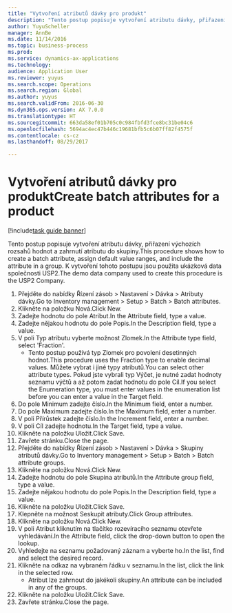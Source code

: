```yaml
--- 
title: "Vytvoření atributů dávky pro produkt"
description: "Tento postup popisuje vytvoření atributu dávky, přiřazení výchozích rozsahů hodnot a zahrnutí atributu do skupiny."
author: YuyuScheller
manager: AnnBe
ms.date: 11/14/2016
ms.topic: business-process
ms.prod: 
ms.service: dynamics-ax-applications
ms.technology: 
audience: Application User
ms.reviewer: yuyus
ms.search.scope: Operations
ms.search.region: Global
ms.author: yuyus
ms.search.validFrom: 2016-06-30
ms.dyn365.ops.version: AX 7.0.0
ms.translationtype: HT
ms.sourcegitcommit: 663da58ef01b705c0c984fbfd3fce8bc31be04c6
ms.openlocfilehash: 5694ac4ec47b446c19681bfb5c6b07ff82f4575f
ms.contentlocale: cs-cz
ms.lasthandoff: 08/29/2017

---
```

# <a name="create-batch-attributes-for-a-product"></a><span data-ttu-id="6bc1e-103">Vytvoření atributů dávky pro produkt</span><span class="sxs-lookup"><span data-stu-id="6bc1e-103">Create batch attributes for a product</span></span>

[!include[task guide banner](../../includes/task-guide-banner.md)]

<span data-ttu-id="6bc1e-104">Tento postup popisuje vytvoření atributu dávky, přiřazení výchozích rozsahů hodnot a zahrnutí atributu do skupiny.</span><span class="sxs-lookup"><span data-stu-id="6bc1e-104">This procedure shows how to create a batch attribute, assign default value ranges, and include the attribute in a group.</span></span> <span data-ttu-id="6bc1e-105">K vytvoření tohoto postupu jsou použita ukázková data společnosti USP2.</span><span class="sxs-lookup"><span data-stu-id="6bc1e-105">The demo data company used to create this procedure is the USP2 Company.</span></span>

1. <span data-ttu-id="6bc1e-106">Přejděte do nabídky Řízení zásob > Nastavení > Dávka > Atributy dávky.</span><span class="sxs-lookup"><span data-stu-id="6bc1e-106">Go to Inventory management > Setup > Batch > Batch attributes.</span></span>
2. <span data-ttu-id="6bc1e-107">Klikněte na položku Nová.</span><span class="sxs-lookup"><span data-stu-id="6bc1e-107">Click New.</span></span>
3. <span data-ttu-id="6bc1e-108">Zadejte hodnotu do pole Atribut.</span><span class="sxs-lookup"><span data-stu-id="6bc1e-108">In the Attribute field, type a value.</span></span>
4. <span data-ttu-id="6bc1e-109">Zadejte nějakou hodnotu do pole Popis.</span><span class="sxs-lookup"><span data-stu-id="6bc1e-109">In the Description field, type a value.</span></span>
5. <span data-ttu-id="6bc1e-110">V poli Typ atributu vyberte možnost Zlomek.</span><span class="sxs-lookup"><span data-stu-id="6bc1e-110">In the Attribute type field, select 'Fraction'.</span></span>
    * <span data-ttu-id="6bc1e-111">Tento postup používá typ Zlomek pro povolení desetinných hodnot.</span><span class="sxs-lookup"><span data-stu-id="6bc1e-111">This procedure uses the Fraction type to enable decimal values.</span></span> <span data-ttu-id="6bc1e-112">Můžete vybrat i jiné typy atributů.</span><span class="sxs-lookup"><span data-stu-id="6bc1e-112">You can select other attribute types.</span></span> <span data-ttu-id="6bc1e-113">Pokud jste vybrali typ Výčet, je nutné zadat hodnoty seznamu výčtů a až potom zadat hodnotu do pole Cíl.</span><span class="sxs-lookup"><span data-stu-id="6bc1e-113">If you select the Enumeration type, you must enter values in the enumeration list before you can enter a value in the Target field.</span></span>  
6. <span data-ttu-id="6bc1e-114">Do pole Minimum zadejte číslo.</span><span class="sxs-lookup"><span data-stu-id="6bc1e-114">In the Minimum field, enter a number.</span></span>
7. <span data-ttu-id="6bc1e-115">Do pole Maximum zadejte číslo.</span><span class="sxs-lookup"><span data-stu-id="6bc1e-115">In the Maximum field, enter a number.</span></span>
8. <span data-ttu-id="6bc1e-116">V poli Přírůstek zadejte číslo.</span><span class="sxs-lookup"><span data-stu-id="6bc1e-116">In the Increment field, enter a number.</span></span>
9. <span data-ttu-id="6bc1e-117">V poli Cíl zadejte hodnotu.</span><span class="sxs-lookup"><span data-stu-id="6bc1e-117">In the Target field, type a value.</span></span>
10. <span data-ttu-id="6bc1e-118">Klikněte na položku Uložit.</span><span class="sxs-lookup"><span data-stu-id="6bc1e-118">Click Save.</span></span>
11. <span data-ttu-id="6bc1e-119">Zavřete stránku.</span><span class="sxs-lookup"><span data-stu-id="6bc1e-119">Close the page.</span></span>
12. <span data-ttu-id="6bc1e-120">Přejděte do nabídky Řízení zásob > Nastavení > Dávka > Skupiny atributů dávky.</span><span class="sxs-lookup"><span data-stu-id="6bc1e-120">Go to Inventory management > Setup > Batch > Batch attribute groups.</span></span>
13. <span data-ttu-id="6bc1e-121">Klikněte na položku Nová.</span><span class="sxs-lookup"><span data-stu-id="6bc1e-121">Click New.</span></span>
14. <span data-ttu-id="6bc1e-122">Zadejte hodnotu do pole Skupina atributů.</span><span class="sxs-lookup"><span data-stu-id="6bc1e-122">In the Attribute group field, type a value.</span></span>
15. <span data-ttu-id="6bc1e-123">Zadejte nějakou hodnotu do pole Popis.</span><span class="sxs-lookup"><span data-stu-id="6bc1e-123">In the Description field, type a value.</span></span>
16. <span data-ttu-id="6bc1e-124">Klikněte na položku Uložit.</span><span class="sxs-lookup"><span data-stu-id="6bc1e-124">Click Save.</span></span>
17. <span data-ttu-id="6bc1e-125">Klepněte na možnost Seskupit atributy.</span><span class="sxs-lookup"><span data-stu-id="6bc1e-125">Click Group attributes.</span></span>
18. <span data-ttu-id="6bc1e-126">Klikněte na položku Nová.</span><span class="sxs-lookup"><span data-stu-id="6bc1e-126">Click New.</span></span>
19. <span data-ttu-id="6bc1e-127">V poli Atribut kliknutím na tlačítko rozevíracího seznamu otevřete vyhledávání.</span><span class="sxs-lookup"><span data-stu-id="6bc1e-127">In the Attribute field, click the drop-down button to open the lookup.</span></span>
20. <span data-ttu-id="6bc1e-128">Vyhledejte na seznamu požadovaný záznam a vyberte ho.</span><span class="sxs-lookup"><span data-stu-id="6bc1e-128">In the list, find and select the desired record.</span></span>
21. <span data-ttu-id="6bc1e-129">Klikněte na odkaz na vybraném řádku v seznamu.</span><span class="sxs-lookup"><span data-stu-id="6bc1e-129">In the list, click the link in the selected row.</span></span>
    * <span data-ttu-id="6bc1e-130">Atribut lze zahrnout do jakékoli skupiny.</span><span class="sxs-lookup"><span data-stu-id="6bc1e-130">An attribute can be included in any of the groups.</span></span>  
22. <span data-ttu-id="6bc1e-131">Klikněte na položku Uložit.</span><span class="sxs-lookup"><span data-stu-id="6bc1e-131">Click Save.</span></span>
23. <span data-ttu-id="6bc1e-132">Zavřete stránku.</span><span class="sxs-lookup"><span data-stu-id="6bc1e-132">Close the page.</span></span>


